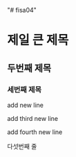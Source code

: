 "# fisa04" 
# 제일 큰 제목
## 두번째 제목
### 세번째 제목
add new line

add third new line

add fourth new line

다섯번째 줄
